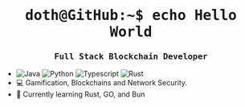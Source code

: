 <h1 align="center">
        <samp> doth@GitHub:~$ echo Hello World</b></samp>
</h1>
<h3 align="center"> 
  <samp>
      Full Stack Blockchain Developer
  </samp>
</h3>

- ![Java](https://img.shields.io/badge/Java-DC0032?style=plastic&labelColor=white)
![Python](https://img.shields.io/badge/Python-3775A9?style=plastic&labelColor=white&logo=PyPI&logoColor=3775A9)
![Typescript](https://img.shields.io/badge/Typescript-007acc?style=plastic&labelColor=white&logo=typescript&logoColor=007acc)
![Rust](https://img.shields.io/badge/Rust(Learning...)-000?style=plastic&labelColor=white&logo=rust&logoColor=000)
- 💻 Gamification, Blockchains and Network Security.
- 🌱 Currently learning Rust, GO, and Bun

<!---
Doth-J/Doth-J is a ✨ special ✨ repository because its `README.md` (this file) appears on your GitHub profile.
You can click the Preview link to take a look at your changes.
--->
